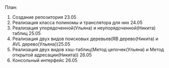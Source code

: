 План:
1.	Создание репозитория 23.05
2.	Реализация класса полиномы и транслятора для них 24.05
3.	Реализация упорядоченной(Ульяна) и неупорядоченной(Никита) таблиц 25.05
4.  Реализация двух видов поисковых деревьев(RB дерево(Никита) и AVL дерево(Ульяна))25.05
5.  Реализация двух видов хэш-таблиц(Метод цепочек(Ульяна) и Метод открытой адресации(Никита)) 26.05
6.	Консольный интерфейс 26.05
